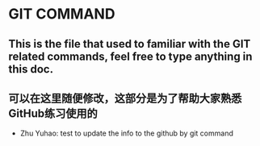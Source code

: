 # GIT COMMAND
## This is the file that used to familiar with the GIT related commands, feel free to type anything in this doc.
## 可以在这里随便修改，这部分是为了帮助大家熟悉GitHub练习使用的
+ Zhu Yuhao: test to update the info to the github by git command
